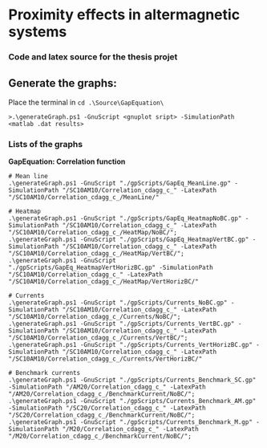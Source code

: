 # Proximity effects in altermagnetic systems
### Code and latex source for the thesis projet

## Generate the graphs:
Place the terminal in `cd .\Source\GapEquation\`

    >.\generateGraph.ps1 -GnuScript <gnuplot sript> -SimulationPath <matlab .dat results>

### Lists of the graphs

**GapEquation: Correlation function**

    # Mean line
    .\generateGraph.ps1 -GnuScript "./gpScripts/GapEq_MeanLine.gp" -SimulationPath "/SC10AM10/Correlation_cdagg_c_" -LatexPath "/SC10AM10/Correlation_cdagg_c_/MeanLine/"

    # Heatmap
    .\generateGraph.ps1 -GnuScript "./gpScripts/GapEq_HeatmapNoBC.gp" -SimulationPath "/SC10AM10/Correlation_cdagg_c_" -LatexPath "/SC10AM10/Correlation_cdagg_c_/HeatMap/NoBC/";
    .\generateGraph.ps1 -GnuScript "./gpScripts/GapEq_HeatmapVertBC.gp" -SimulationPath "/SC10AM10/Correlation_cdagg_c_" -LatexPath "/SC10AM10/Correlation_cdagg_c_/HeatMap/VertBC/";
    .\generateGraph.ps1 -GnuScript "./gpScripts/GapEq_HeatmapVertHorizBC.gp" -SimulationPath "/SC10AM10/Correlation_cdagg_c_" -LatexPath "/SC10AM10/Correlation_cdagg_c_/HeatMap/VertHorizBC/"

    # Currents
    .\generateGraph.ps1 -GnuScript "./gpScripts/Currents_NoBC.gp" -SimulationPath "/SC10AM10/Correlation_cdagg_c_" -LatexPath "/SC10AM10/Correlation_cdagg_c_/Currents/NoBC/";
    .\generateGraph.ps1 -GnuScript "./gpScripts/Currents_VertBC.gp" -SimulationPath "/SC10AM10/Correlation_cdagg_c_" -LatexPath "/SC10AM10/Correlation_cdagg_c_/Currents/VertBC/";
    .\generateGraph.ps1 -GnuScript "./gpScripts/Currents_VertHorizBC.gp" -SimulationPath "/SC10AM10/Correlation_cdagg_c_" -LatexPath "/SC10AM10/Correlation_cdagg_c_/Currents/VertHorizBC/"

    # Benchmark currents
    .\generateGraph.ps1 -GnuScript "./gpScripts/Currents_Benchmark_SC.gp" -SimulationPath "/AM20/Correlation_cdagg_c_" -LatexPath "/AM20/Correlation_cdagg_c_/BenchmarkCurrent/NoBC/";
    .\generateGraph.ps1 -GnuScript "./gpScripts/Currents_Benchmark_AM.gp" -SimulationPath "/SC20/Correlation_cdagg_c_" -LatexPath "/SC20/Correlation_cdagg_c_/BenchmarkCurrent/NoBC/";
    .\generateGraph.ps1 -GnuScript "./gpScripts/Currents_Benchmark_M.gp" -SimulationPath "/M20/Correlation_cdagg_c_" -LatexPath "/M20/Correlation_cdagg_c_/BenchmarkCurrent/NoBC/";


